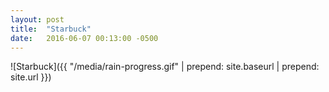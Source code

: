 ```yaml
---
layout: post
title:  "Starbuck"
date:   2016-06-07 00:13:00 -0500
---
```


![Starbuck]({{ "/media/rain-progress.gif" | prepend: site.baseurl | prepend: site.url }})